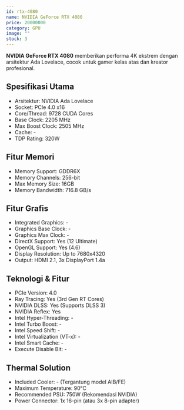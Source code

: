 ```yaml
---
id: rtx-4080
name: NVIDIA GeForce RTX 4080
price: 20000000
category: GPU
image: ""
stock: 3
---
```


**NVIDIA GeForce RTX 4080** memberikan performa 4K ekstrem dengan arsitektur Ada Lovelace, cocok untuk gamer kelas atas dan kreator profesional.

## Spesifikasi Utama

- Arsitektur: NVIDIA Ada Lovelace
- Socket: PCIe 4.0 x16
- Core/Thread: 9728 CUDA Cores
- Base Clock: 2205 MHz
- Max Boost Clock: 2505 MHz
- Cache: -
- TDP Rating: 320W

## Fitur Memori

- Memory Support: GDDR6X
- Memory Channels: 256-bit
- Max Memory Size: 16GB
- Memory Bandwidth: 716.8 GB/s

## Fitur Grafis

- Integrated Graphics: -
- Graphics Base Clock: -
- Graphics Max Clock: -
- DirectX Support: Yes (12 Ultimate)
- OpenGL Support: Yes (4.6)
- Display Resolution: Up to 7680x4320
- Output: HDMI 2.1, 3x DisplayPort 1.4a

## Teknologi & Fitur

- PCIe Version: 4.0
- Ray Tracing: Yes (3rd Gen RT Cores)
- NVIDIA DLSS: Yes (Supports DLSS 3)
- NVIDIA Reflex: Yes
- Intel Hyper-Threading: -
- Intel Turbo Boost: -
- Intel Speed Shift: -
- Intel Virtualization (VT-x): -
- Intel Smart Cache: -
- Execute Disable Bit: -

## Thermal Solution

- Included Cooler: - (Tergantung model AIB/FE)
- Maximum Temperature: 90°C
- Recommended PSU: 750W (Rekomendasi NVIDIA)
- Power Connector: 1x 16-pin (atau 3x 8-pin adapter)
